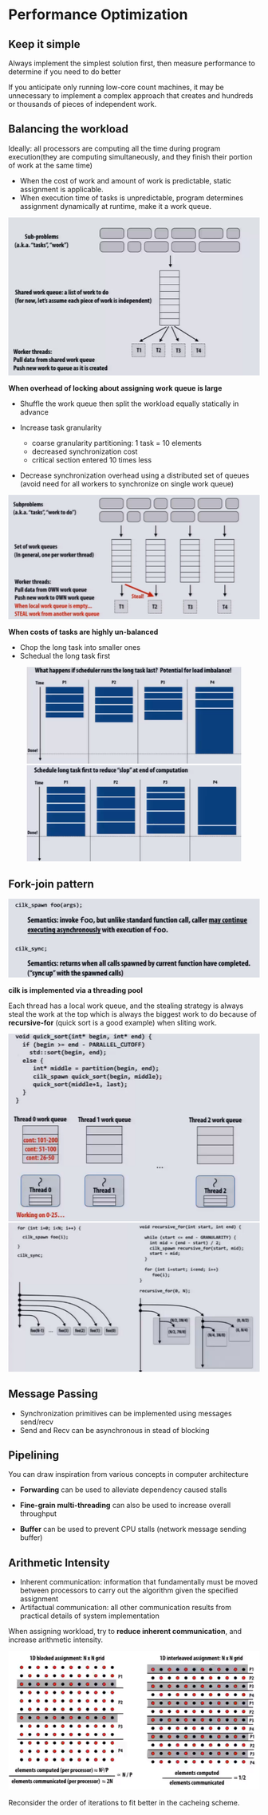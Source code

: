 # Performance Optimization

## Keep it simple

Always implement the simplest solution first, then measure performance to determine if you need to do better

If you anticipate only running low-core count machines, it may be unnecessary to implement a complex approach that creates and hundreds or thousands of pieces of independent work.

## Balancing the workload

Ideally: all processors are computing all the time during program execution(they are computing simultaneously, and they finish their portion of work at the same time)

* When the cost of work and amount of work is predictable, static assignment is applicable.
* When execution time of tasks is unpredictable, program determines assignment dynamically at runtime, make it a work queue.

<div>           <!--块级封装-->    <center>    <!--将图片和文字居中-->    <img src="media/workqueue.png"         alt="无法显示图片"         style="zoom:75%"/>   </center></div>



**When overhead of locking about assigning work queue is large**

* Shuffle the work queue then split the workload equally statically in advance

* Increase task granularity
  * coarse granularity partitioning: 1 task = 10 elements
  * decreased synchronization cost
  * critical section entered 10 times less

* Decrease synchronization overhead using a distributed set of queues (avoid need for all workers to synchronize on single work queue)

<div>           <!--块级封装-->    <center>    <!--将图片和文字居中-->    <img src="media/localworkqueue.png"         alt="无法显示图片"         style="zoom:75%"/>   </center></div>

**When costs of tasks are highly un-balanced**

* Chop the long task into smaller ones
* Schedual the long task first

<div>           <!--块级封装-->    <center>    
    <!--将图片和文字居中-->   
    <img src="media/longworklast.png"alt="无法显示图片"style="zoom:42%"/></left>
    <img src="media/longworkfirst.png"alt="无法显示图片"style="zoom:42%"/></right>
    </div>



## Fork-join pattern

<div>           <!--块级封装-->    <center>    <!--将图片和文字居中-->    <img src="media/cilk.png"         alt="无法显示图片"         style="zoom:75%"/>   </center></div>

**cilk is implemented via a threading pool**



Each thread has a local work queue, and the stealing strategy is always steal the work at the top which is always the biggest work to do because of **recursive-for** (quick sort is a good example) when sliting work.

<div>           <!--块级封装-->    <center>    <!--将图片和文字居中-->    <img src="media/cilkquiksort.png"         alt="无法显示图片"         style="zoom:75%"/>   </center></div>

<div>           <!--块级封装-->    <center>    <!--将图片和文字居中-->    <img src="media/recursivefor.png"         alt="无法显示图片"         style="zoom:75%"/>   </center></div>



## Message Passing

* Synchronization primitives can be implemented using messages send/recv
* Send and Recv can be asynchronous in stead of blocking



## Pipelining

You can draw inspiration from various concepts in computer architecture

* **Forwarding** can be used to alleviate dependency caused stalls
* **Fine-grain multi-threading** can also be used to increase overall throughput

* **Buffer** can be used to prevent CPU stalls (network message sending buffer)



## Arithmetic Intensity

* Inherent communication: information that fundamentally must be moved between processors to carry out the algorithm given the specified assignment
* Artifactual communication: all other communication results from practical details of system implementation



When assigning workload, try to **reduce inherent communication**, and increase arithmetic intensity.

<div>           <!--块级封装-->    <center>    <!--将图片和文字居中-->    <img src="media/arithmeticintensity.png"         alt="无法显示图片"         style="zoom:75%"/>   </center></div>



Reconsider the order of iterations to fit better in the cacheing scheme.